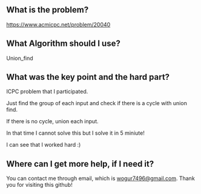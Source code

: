 ## What is the problem?

<https://www.acmicpc.net/problem/20040>

## What Algorithm should I use?

Union_find

## What was the key point and the hard part?

ICPC problem that I participated.

Just find the group of each input and check if there is a cycle with union find.

If there is no cycle, union each input.

In that time I cannot solve this but I solve it in 5 miniute!

I can see that I worked hard :)

## Where can I get more help, if I need it?

You can contact me through email, which is wogur7496@gmail.com.
Thank you for visiting this github!

